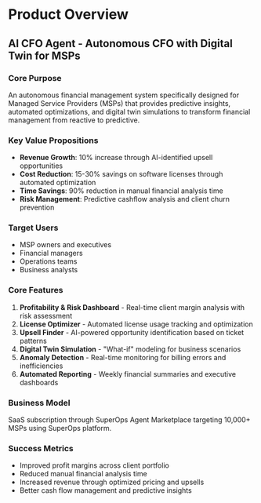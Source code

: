 # Product Overview

## AI CFO Agent - Autonomous CFO with Digital Twin for MSPs

### Core Purpose
An autonomous financial management system specifically designed for Managed Service Providers (MSPs) that provides predictive insights, automated optimizations, and digital twin simulations to transform financial management from reactive to predictive.

### Key Value Propositions
- **Revenue Growth**: 10% increase through AI-identified upsell opportunities
- **Cost Reduction**: 15-30% savings on software licenses through automated optimization  
- **Time Savings**: 90% reduction in manual financial analysis time
- **Risk Management**: Predictive cashflow analysis and client churn prevention

### Target Users
- MSP owners and executives
- Financial managers  
- Operations teams
- Business analysts

### Core Features
1. **Profitability & Risk Dashboard** - Real-time client margin analysis with risk assessment
2. **License Optimizer** - Automated license usage tracking and optimization
3. **Upsell Finder** - AI-powered opportunity identification based on ticket patterns
4. **Digital Twin Simulation** - "What-if" modeling for business scenarios
5. **Anomaly Detection** - Real-time monitoring for billing errors and inefficiencies
6. **Automated Reporting** - Weekly financial summaries and executive dashboards

### Business Model
SaaS subscription through SuperOps Agent Marketplace targeting 10,000+ MSPs using SuperOps platform.

### Success Metrics
- Improved profit margins across client portfolio
- Reduced manual financial analysis time
- Increased revenue through optimized pricing and upsells
- Better cash flow management and predictive insights